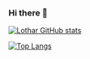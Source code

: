 ### Hi there 👋


[![Lothar GitHub stats](https://github-readme-stats.vercel.app/api?username=Lotharing)](https://github.com/anuraghazra/github-readme-stats)

[![Top Langs](https://github-readme-stats.vercel.app/api/top-langs/?username=Lotharing&layout=compact&hide=javascript,html)](https://github.com/anuraghazra/github-readme-stats)



<!--
**Lotharing/Lotharing** is a ✨ _special_ ✨ repository because its `README.md` (this file) appears on your GitHub profile.

Here are some ideas to get you started:

- 🔭 I’m currently working on ...
- 🌱 I’m currently learning ...
- 👯 I’m looking to collaborate on ...
- 🤔 I’m looking for help with ...
- 💬 Ask me about ...
- 📫 How to reach me: ...
- 😄 Pronouns: ...
- ⚡ Fun fact: ...
-->
